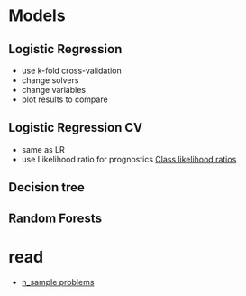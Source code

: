 # Models
## Logistic Regression
- use k-fold cross-validation
- change solvers
- change variables
- plot results to compare
## Logistic Regression CV
- same as LR
- use Likelihood ratio for prognostics [Class likelihood ratios](https://scikit-learn.org/stable/modules/model_evaluation.html#class-likelihood-ratios)
## Decision tree
## Random Forests
# read
- [n_sample problems](https://www.educative.io/answers/how-to-create-data-for-n-class-problems-using-scikit-learn)
